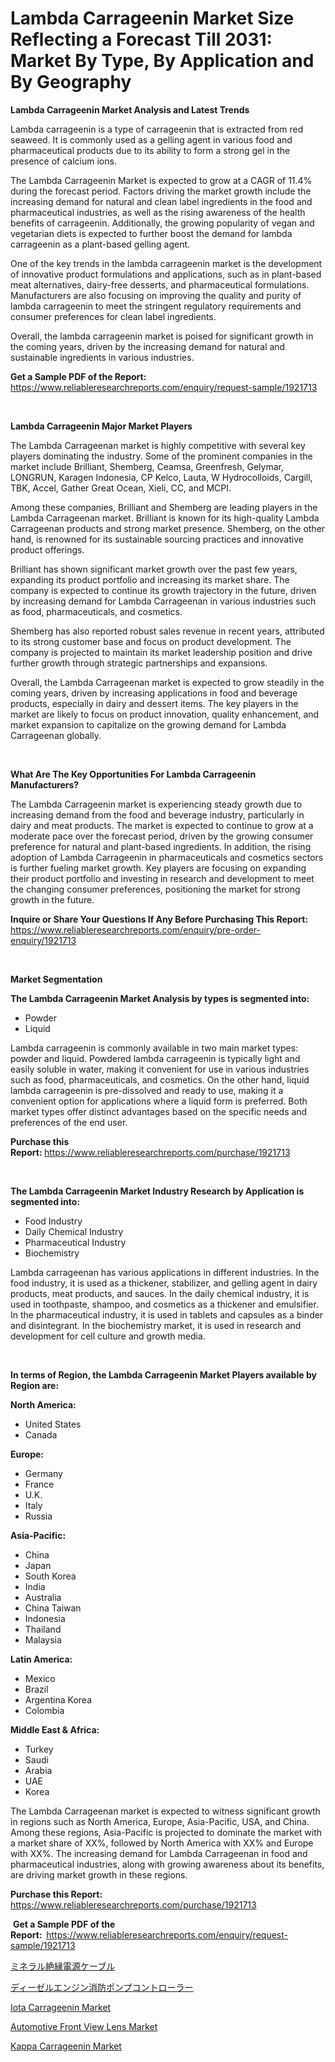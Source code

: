 <p><h1>Lambda Carrageenin Market Size Reflecting a Forecast Till 2031: Market By Type, By Application and By Geography</h1></p><p><strong>Lambda Carrageenin Market Analysis and Latest Trends</strong></p>
<p><p>Lambda carrageenin is a type of carrageenin that is extracted from red seaweed. It is commonly used as a gelling agent in various food and pharmaceutical products due to its ability to form a strong gel in the presence of calcium ions.</p><p>The Lambda Carrageenin Market is expected to grow at a CAGR of 11.4% during the forecast period. Factors driving the market growth include the increasing demand for natural and clean label ingredients in the food and pharmaceutical industries, as well as the rising awareness of the health benefits of carrageenin. Additionally, the growing popularity of vegan and vegetarian diets is expected to further boost the demand for lambda carrageenin as a plant-based gelling agent.</p><p>One of the key trends in the lambda carrageenin market is the development of innovative product formulations and applications, such as in plant-based meat alternatives, dairy-free desserts, and pharmaceutical formulations. Manufacturers are also focusing on improving the quality and purity of lambda carrageenin to meet the stringent regulatory requirements and consumer preferences for clean label ingredients.</p><p>Overall, the lambda carrageenin market is poised for significant growth in the coming years, driven by the increasing demand for natural and sustainable ingredients in various industries.</p></p>
<p><strong>Get a Sample PDF of the Report:&nbsp;</strong> <a href="https://www.reliableresearchreports.com/enquiry/request-sample/1921713">https://www.reliableresearchreports.com/enquiry/request-sample/1921713</a></p>
<p>&nbsp;</p>
<p><strong>Lambda Carrageenin Major Market Players</strong></p>
<p><p>The Lambda Carrageenan market is highly competitive with several key players dominating the industry. Some of the prominent companies in the market include Brilliant, Shemberg, Ceamsa, Greenfresh, Gelymar, LONGRUN, Karagen Indonesia, CP Kelco, Lauta, W Hydrocolloids, Cargill, TBK, Accel, Gather Great Ocean, Xieli, CC, and MCPI.</p><p>Among these companies, Brilliant and Shemberg are leading players in the Lambda Carrageenan market. Brilliant is known for its high-quality Lambda Carrageenan products and strong market presence. Shemberg, on the other hand, is renowned for its sustainable sourcing practices and innovative product offerings.</p><p>Brilliant has shown significant market growth over the past few years, expanding its product portfolio and increasing its market share. The company is expected to continue its growth trajectory in the future, driven by increasing demand for Lambda Carrageenan in various industries such as food, pharmaceuticals, and cosmetics.</p><p>Shemberg has also reported robust sales revenue in recent years, attributed to its strong customer base and focus on product development. The company is projected to maintain its market leadership position and drive further growth through strategic partnerships and expansions.</p><p>Overall, the Lambda Carrageenan market is expected to grow steadily in the coming years, driven by increasing applications in food and beverage products, especially in dairy and dessert items. The key players in the market are likely to focus on product innovation, quality enhancement, and market expansion to capitalize on the growing demand for Lambda Carrageenan globally.</p></p>
<p>&nbsp;</p>
<p><strong>What Are The Key Opportunities For Lambda Carrageenin Manufacturers?</strong></p>
<p><p>The Lambda Carrageenin market is experiencing steady growth due to increasing demand from the food and beverage industry, particularly in dairy and meat products. The market is expected to continue to grow at a moderate pace over the forecast period, driven by the growing consumer preference for natural and plant-based ingredients. In addition, the rising adoption of Lambda Carrageenin in pharmaceuticals and cosmetics sectors is further fueling market growth. Key players are focusing on expanding their product portfolio and investing in research and development to meet the changing consumer preferences, positioning the market for strong growth in the future.</p></p>
<p><strong>Inquire or Share Your Questions If Any Before Purchasing This Report:</strong> <a href="https://www.reliableresearchreports.com/enquiry/pre-order-enquiry/1921713">https://www.reliableresearchreports.com/enquiry/pre-order-enquiry/1921713</a></p>
<p>&nbsp;</p>
<p><strong>Market Segmentation</strong></p>
<p><strong>The Lambda Carrageenin Market Analysis by types is segmented into:</strong></p>
<p><ul><li>Powder</li><li>Liquid</li></ul></p>
<p><p>Lambda carrageenin is commonly available in two main market types: powder and liquid. Powdered lambda carrageenin is typically light and easily soluble in water, making it convenient for use in various industries such as food, pharmaceuticals, and cosmetics. On the other hand, liquid lambda carrageenin is pre-dissolved and ready to use, making it a convenient option for applications where a liquid form is preferred. Both market types offer distinct advantages based on the specific needs and preferences of the end user.</p></p>
<p><strong>Purchase this Report:&nbsp;</strong><a href="https://www.reliableresearchreports.com/purchase/1921713">https://www.reliableresearchreports.com/purchase/1921713</a></p>
<p>&nbsp;</p>
<p><strong>The Lambda Carrageenin Market Industry Research by Application is segmented into:</strong></p>
<p><ul><li>Food Industry</li><li>Daily Chemical Industry</li><li>Pharmaceutical Industry</li><li>Biochemistry</li></ul></p>
<p><p>Lambda carrageenan has various applications in different industries. In the food industry, it is used as a thickener, stabilizer, and gelling agent in dairy products, meat products, and sauces. In the daily chemical industry, it is used in toothpaste, shampoo, and cosmetics as a thickener and emulsifier. In the pharmaceutical industry, it is used in tablets and capsules as a binder and disintegrant. In the biochemistry market, it is used in research and development for cell culture and growth media.</p></p>
<p>&nbsp;</p>
<p><strong>In terms of Region, the Lambda Carrageenin Market Players available by Region are:</strong></p>
<p>
    <p> <strong> North America: </strong>
        <ul>
            <li>United States</li>
            <li>Canada</li>
        </ul>
        </p> 
    <p> <strong> Europe: </strong>
        <ul>
            <li>Germany</li>
            <li>France</li>
            <li>U.K.</li>
            <li>Italy</li>
            <li>Russia</li>
        </ul>
        </p> 
    <p> <strong> Asia-Pacific: </strong>
        <ul>
            <li>China</li>
            <li>Japan</li>
            <li>South Korea</li>
            <li>India</li>
            <li>Australia</li>
            <li>China Taiwan</li>
            <li>Indonesia</li>
            <li>Thailand</li>
            <li>Malaysia</li>
        </ul>
        </p> 
    <p> <strong> Latin America: </strong>
        <ul>
            <li>Mexico</li>
            <li>Brazil</li>
            <li>Argentina Korea</li>
            <li>Colombia</li>
        </ul>
        </p> 
    <p> <strong> Middle East & Africa: </strong>
        <ul>
            <li>Turkey</li>
            <li>Saudi</li>
            <li>Arabia</li>
            <li>UAE</li>
            <li>Korea</li>
        </ul>
    </p>
    </p>
<p><p>The Lambda Carrageenan market is expected to witness significant growth in regions such as North America, Europe, Asia-Pacific, USA, and China. Among these regions, Asia-Pacific is projected to dominate the market with a market share of XX%, followed by North America with XX% and Europe with XX%. The increasing demand for Lambda Carrageenan in food and pharmaceutical industries, along with growing awareness about its benefits, are driving market growth in these regions.</p></p>
<p><strong>Purchase this Report: </strong><a href="https://www.reliableresearchreports.com/purchase/1921713">https://www.reliableresearchreports.com/purchase/1921713</a></p>
<p>&nbsp;<strong>Get a Sample PDF of the Report:&nbsp;&nbsp;</strong><a href="https://www.reliableresearchreports.com/enquiry/request-sample/1921713">https://www.reliableresearchreports.com/enquiry/request-sample/1921713</a></p>
<p><strong></strong></p>
<p><p><a href="https://medium.com/@ja15984/%E3%83%87%E3%82%B3%E3%83%BC%E3%83%87%E3%82%A3%E3%83%B3%E3%82%B0%E3%81%95%E3%82%8C%E3%81%9F%E9%89%B1%E7%9F%B3%E7%B5%B6%E7%B8%81%E9%9B%BB%E5%8A%9B%E3%82%B1%E3%83%BC%E3%83%96%E3%83%AB%E5%B8%82%E5%A0%B4%E3%81%AE%E3%83%A1%E3%83%88%E3%83%AA%E3%82%AF%E3%82%B9-%E5%B8%82%E5%A0%B4%E3%82%B7%E3%82%A7%E3%82%A2-%E3%83%88%E3%83%AC%E3%83%B3%E3%83%89-%E6%88%90%E9%95%B7%E3%83%91%E3%82%BF%E3%83%BC%E3%83%B3-9334faed0a59">ミネラル絶縁電源ケーブル</a></p><p><a href="https://medium.com/@lindakreitz2023/%E3%83%87%E3%82%A3%E3%83%BC%E3%82%BC%E3%83%AB%E3%82%A8%E3%83%B3%E3%82%B8%E3%83%B3%E6%B6%88%E9%98%B2%E3%83%9D%E3%83%B3%E3%83%97%E3%82%B3%E3%83%B3%E3%83%88%E3%83%AD%E3%83%BC%E3%83%A9%E3%83%BC%E5%B8%82%E5%A0%B4%E8%A6%8F%E6%A8%A1-cagr-%E3%83%88%E3%83%AC%E3%83%B3%E3%83%892024-2030-a29e3ee81052">ディーゼルエンジン消防ポンプコントローラー</a></p><p><a href="https://github.com/Airanohannonzb68e5pb53oc1/Market-Research-Report-List-1/blob/main/iota-carrageenin-market.md">Iota Carrageenin Market</a></p><p><a href="https://issuu.com/reportprime-2/docs/automotive-front-view-lens-market-size-2030.pptx">Automotive Front View Lens Market</a></p><p><a href="https://github.com/fiixsa/Market-Research-Report-List-1/blob/main/kappa-carrageenin-market.md">Kappa Carrageenin Market</a></p></p>